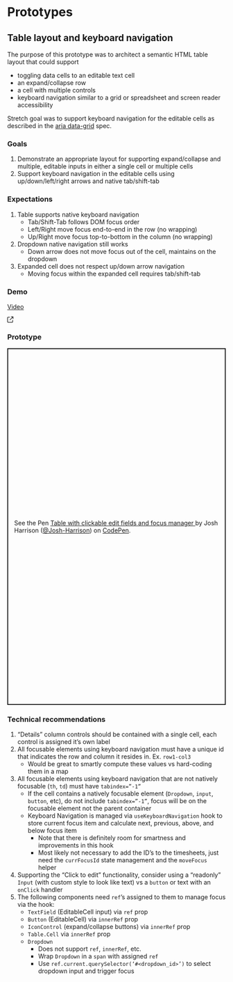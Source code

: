 # Prototypes

## Table layout and keyboard navigation

The purpose of this prototype was to architect a semantic HTML table layout that could support
* toggling data cells to an editable text cell
* an expand/collapse row
* a cell with multiple controls
* keyboard navigation similar to a grid or spreadsheet and screen reader accessibility

Stretch goal was to support keyboard navigation for the editable cells as described in the [aria data-grid](https://www.w3.org/WAI/ARIA/apg/patterns/grid/examples/data-grids/) spec.

### Goals
1. Demonstrate an appropriate layout for supporting expand/collapse and multiple, editable inputs in either a single cell or multiple cells
2. Support keyboard navigation in the editable cells using up/down/left/right arrows and native tab/shift-tab

### Expectations
1. Table supports native keyboard navigation
    * Tab/Shift-Tab follows DOM focus order
    * Left/Right move focus end-to-end in the row (no wrapping)
    * Up/Right move focus top-to-bottom in the column (no wrapping)
2. Dropdown native navigation still works
    * Down arrow does not move focus out of the cell, maintains on the dropdown
3. Expanded cell does not respect up/down arrow navigation
    * Moving focus within the expanded cell requires tab/shift-tab


### Demo

<a href="https://drive.google.com/file/d/17bI9G31jOisRproRTugQLD8XsfIPHyHk/view?usp=sharing" target="_blank">Video</a><div class="open-in-new-window-icon"><svg xmlns="http://www.w3.org/2000/svg" height="1em" fill="currentColor" viewBox="0 0 512 512"><path d="M 304 24 Q 306 46 328 48 L 430 48 L 430 48 L 207 271 L 207 271 Q 193 288 207 305 Q 224 319 241 305 L 464 82 L 464 82 L 464 184 L 464 184 Q 466 206 488 208 Q 510 206 512 184 L 512 24 L 512 24 Q 510 2 488 0 L 328 0 L 328 0 Q 306 2 304 24 L 304 24 Z M 72 32 Q 41 33 21 53 L 21 53 L 21 53 Q 1 73 0 104 L 0 440 L 0 440 Q 1 471 21 491 Q 41 511 72 512 L 408 512 L 408 512 Q 439 511 459 491 Q 479 471 480 440 L 480 312 L 480 312 Q 478 290 456 288 Q 434 290 432 312 L 432 440 L 432 440 Q 430 462 408 464 L 72 464 L 72 464 Q 50 462 48 440 L 48 104 L 48 104 Q 50 82 72 80 L 200 80 L 200 80 Q 222 78 224 56 Q 222 34 200 32 L 72 32 L 72 32 Z" /></svg></div>

### Prototype
<p class="codepen" data-height="820" data-default-tab="result" data-slug-hash="XWLRbxP" data-pen-title="Table with clickable edit fields and focus manager
" data-user="Josh-Harrison" style="height: 820px; box-sizing: border-box; display: flex; align-items: center; justify-content: center; border: 2px solid; margin: 1em 0; padding: 1em;">
    <span>See the Pen <a href="https://codepen.io/Josh-Harrison/pen/XWLRbxP">
    Table with clickable edit fields and focus manager
    </a> by Josh Harrison (<a href="https://codepen.io/Josh-Harrison">@Josh-Harrison</a>)
    on <a href="https://codepen.io">CodePen</a>.</span>
</p>
<script async src="https://cpwebassets.codepen.io/assets/embed/ei.js"></script>

### Technical recommendations
1. “Details” column controls should be contained with a single cell, each control is assigned it’s own label
2. All focusable elements using keyboard navigation must have a unique id that indicates the row and column it resides in. Ex. `row1-col3`
    * Would be great to smartly compute these values vs hard-coding them in a map
3. All focusable elements using keyboard navigation that are not natively focusable (`th`, `td`) must have `tabindex=”-1”`
    * If the cell contains a natively focusable element (`Dropdown`, `input`, `button`, etc), do not include `tabindex=”-1”`, focus will be on the focusable element not the parent container
    * Keyboard Navigation is managed via `useKeyboardNavigation` hook to store current focus item and calculate next, previous, above, and below focus item
        * Note that there is definitely room for smartness and improvements in this hook
        * Most likely not necessary to add the ID’s to the timesheets, just need the `currFocusId` state management and the `moveFocus` helper
4. Supporting the “Click to edit” functionality, consider using a “readonly” `Input` (with custom style to look like text) vs a `button` or text with an `onClick` handler
5. The following components need `ref`’s assigned to them to manage focus via the hook:
    * `TextField` (EditableCell input) via `ref` prop
    * `Button` (EditableCell) via `innerRef` prop
    * `IconControl` (expand/collapse buttons) via `innerRef` prop
    * `Table.Cell` via `innerRef` prop
    * `Dropdown`
        * Does not support `ref`, `innerRef`, etc.
        * Wrap `Dropdown` in a `span` with assigned `ref`
        * Use `ref.current.querySelector(‘#<dropdown_id>’)` to select dropdown input and trigger focus
